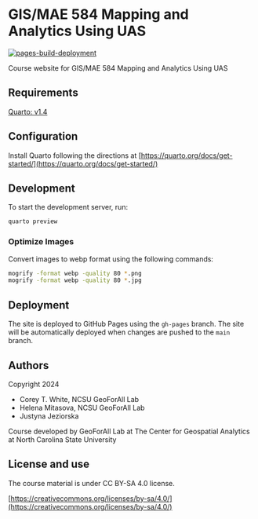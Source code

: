 # GIS/MAE 584 Mapping and Analytics Using UAS

[![pages-build-deployment](https://github.com/ncsu-geoforall-lab/gis-584-uas-course/actions/workflows/pages/pages-build-deployment/badge.svg?branch=gh-pages)](https://github.com/ncsu-geoforall-lab/gis-584-uas-course/actions/workflows/pages/pages-build-deployment)

Course website for GIS/MAE 584 Mapping and Analytics Using UAS

## Requirements

[Quarto: v1.4](https://quarto.org/docs/get-started/)

## Configuration

Install Quarto following the directions at [https://quarto.org/docs/get-started/](https://quarto.org/docs/get-started/)

## Development

To start the development server, run:

```bash
quarto preview
```

### Optimize Images

Convert images to webp format using the following commands:

```bash
mogrify -format webp -quality 80 *.png
mogrify -format webp -quality 80 *.jpg
```

## Deployment

The site is deployed to GitHub Pages using the `gh-pages` branch. The site will be automatically deployed when changes are pushed to the `main` branch.

## Authors

Copyright 2024

- Corey T. White, NCSU GeoForAll Lab
- Helena Mitasova, NCSU GeoForAll Lab
- Justyna Jeziorska

Course developed by GeoForAll Lab at The Center for Geospatial Analytics at North Carolina State University

## License and use

The course material is under CC BY-SA 4.0 license.

[https://creativecommons.org/licenses/by-sa/4.0/](https://creativecommons.org/licenses/by-sa/4.0/)
